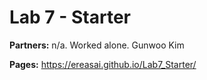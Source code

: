 # Lab 7 - Starter

**Partners:** n/a. Worked alone. Gunwoo Kim

**Pages:** https://ereasai.github.io/Lab7_Starter/
